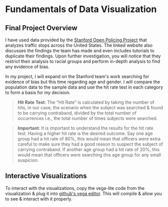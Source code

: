 # Fundamentals of Data Visualization

## Final Project Overview
I have used data provided by the [Stanford Open Policing Project](https://openpolicing.stanford.edu/) that analyzes traffic stops across the United States.  The linked website also discusses the findings the team has made and even includes tutorials to duplicate their findings.  Upon further investigation, you will notice that they restrict their analysis to racial groups and perform in-depth analysis to find any evidence of bias. 

In my project, I will expand on the Stanford team's work searching for evidence of bias but this time regarding age and gender.  I will compare the population data to the sample data and use the hit rate test in each category to form a basis for my decision.
> **Hit Rate Test**:
> The “Hit Rate” is calculated by taking the number of hits, in our case, the scenario when the subject was searched & found to be carrying contraband, divided by the total number of occurrences i.e., the total number of times subjects were searched.

> **Important**: It is important to understand the results for the hit rate test.  Having a higher hit rate is the desired outcome.  Say one age group had a hit rate of 80%, this would mean that officers were extra careful to make sure they had a good reason to suspect the subject of carrying contraband.  If another age group had a hit rate of 20%, this would mean that officers were searching this age group for any small suspicion.

## Interactive Visualizations
To interact with the visualizations, copy the vega-lite code from the visualization & plug it into [github's vega editor](https://vega.github.io/editor/#/).  This will compile & allow you to see & interact with it properly.
